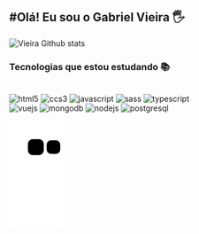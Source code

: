## #Olá! Eu sou o Gabriel Vieira 🖐️

![Vieira Github stats](https://github-readme-stats.vercel.app/api?username=theVieira&show_icons=true&theme=dracula)

### Tecnologias que estou estudando 📚

<div style = "display: inline_block"><br/>
  <img alt = "html5" src = "https://img.shields.io/badge/HTML5-E34F26?style=for-the-badge&logo=html5&logoColor=white" />
  <img alt = "ccs3" src = "https://img.shields.io/badge/CSS3-1572B6?style=for-the-badge&logo=css3&logoColor=white" />
  <img alt = "javascript" src = "https://img.shields.io/badge/JavaScript-F7DF1E?style=for-the-badge&logo=javascript&logoColor=black" />
  <img alt = "sass" src = "https://img.shields.io/badge/Sass-CC6699?style=for-the-badge&logo=sass&logoColor=white" />
  <img alt = "typescript" src = "https://img.shields.io/badge/TypeScript-007ACC?style=for-the-badge&logo=typescript&logoColor=white" /><br/>
  <img alt = "vuejs" src = "https://img.shields.io/badge/Vue.js-4EA94B?style=for-the-badge&logo=vuejs&logoColor=white" />
  <img alt = "mongodb" src = "https://img.shields.io/badge/MongoDB-4EA94B?style=for-the-badge&logo=mongodb&logoColor=white" />
  <img alt = "nodejs" src = "https://img.shields.io/badge/Node.js-43853D?style=for-the-badge&logo=node.js&logoColor=white" />
  <img alt = "postgresql" src = "https://img.shields.io/badge/PostgreSQL-316192?style=for-the-badge&logo=postgresql&logoColor=white" />
  
   ![Snake animation](https://github.com/rafaballerini/rafaballerini/blob/output/github-contribution-grid-snake.svg)
   
</div>
